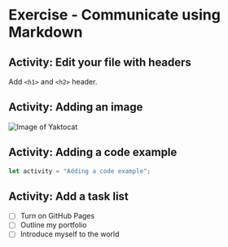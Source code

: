 # Exercise - Communicate using Markdown
## Activity: Edit your file with headers
Add `<h1>` and `<h2>` header.

## Activity: Adding an image
![Image of Yaktocat](https://octodex.github.com/images/yaktocat.png)

## Activity: Adding a code example
```javascript
let activity = "Adding a code example";
```
## Activity: Add a task list
- [ ] Turn on GitHub Pages
- [ ] Outline my portfolio
- [ ] Introduce myself to the world
